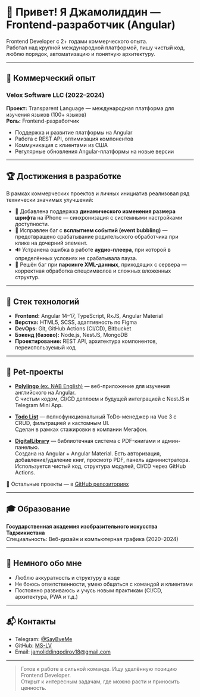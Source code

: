 # 👋 Привет! Я Джамолиддин — Frontend-разработчик (Angular)

Frontend Developer с 2+ годами коммерческого опыта.  
Работал над крупной международной платформой, пишу чистый код, люблю порядок, автоматизацию и понятную архитектуру.

---

## 🔧 Коммерческий опыт

### Velox Software LLC (2022–2024)

**Проект:** Transparent Language — международная платформа для изучения языков (100+ языков)  
**Роль:** Frontend-разработчик  
- Поддержка и развитие платформы на Angular
- Работа с REST API, оптимизация компонентов
- Коммуникация с клиентами из США
- Регулярные обновления Angular-платформы на новые версии

---

## 🏆 Достижения в разработке

В рамках коммерческих проектов и личных инициатив реализовал ряд технически значимых улучшений:

- 📱 Добавлена поддержка **динамического изменения размера шрифта** на iPhone — синхронизация с системными настройками доступности.
- 🐛 Исправлен баг с **всплытием событий (event bubbling)** — предотвращено срабатывание родительского обработчика при клике на дочерний элемент.
- 🔊 Устранена ошибка в работе **аудио-плеера**, при которой в определённых условиях не срабатывала пауза.
- 🧾 Решён баг при **парсинге XML-данных**, приходящих с сервера — корректная обработка спецсимволов и сложных вложенных структур.

---

## 💼 Стек технологий

- **Frontend:** Angular 14–17, TypeScript, RxJS, Angular Material
- **Верстка:** HTML5, SCSS, адаптивность по Figma
- **DevOps:** Git, GitHub Actions (CI/CD), Bitbucket
- **Бэкенд (базово):** Node.js, NestJS, MongoDB
- **Проектирование:** REST API, архитектура компонентов, переиспользуемый код
  
---

## 🧠 Pet-проекты

- [**Polylingo** (ex. NAB English)](https://github.com/MS-LV/polylingo) — веб-приложение для изучения английского на Angular.  
  С чистым кодом, CI/CD деплоем и будущей интеграцией с NestJS и Telegram Mini App.

- [**Todo List**](https://github.com/MS-LV/Megafon-Todo-List) — полнофункциональный ToDo-менеджер на Vue 3 с CRUD, фильтрацией и кастомным UI.  
  Сделан в рамках стажировки в компании Мегафон.

- [**DigitalLibrary**](https://github.com/MS-LV/Library) — библиотечная система с PDF-книгами и админ-панелью.  
  Создана на Angular + Angular Material. Есть авторизация, добавление/удаление книг, просмотр PDF, панель администратора.  
  Используется чистый код, структура модулей, CI/CD через GitHub Actions.

📂 Остальные проекты — в [GitHub репозиториях](https://github.com/MS-LV?tab=repositories)

---

## 🎓 Образование

**Государственная академия изобразительного искусства Таджикистана**  
Специальность: Веб-дизайн и компьютерная графика (2020–2024)

---

## 🧩 Немного обо мне

- Люблю аккуратность и структуру в коде
- Не боюсь ответственности, умею общаться с командой и клиентами
- Постоянно развиваюсь и учусь новым практикам (CI/CD, архитектура, PWA и т.д.)

---

## 📬 Контакты

- Telegram: [@SayByeMe](https://t.me/SayByeMe)
- GitHub: [MS-LV](https://github.com/MS-LV)
- Email: jamoliddinqodirov18@gmail.com

---

> Готов к работе в сильной команде. Ищу удалённую позицию Frontend Developer.  
> Открыт к интересным задачам, где можно расти и приносить ценность.
